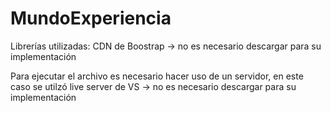 # MundoExperiencia
Librerías utilizadas:
CDN de Boostrap -> no es necesario descargar para su implementación

Para ejecutar el archivo es necesario hacer uso de un servidor, en este caso se utilzó live server de VS -> no es necesario descargar para su implementación

